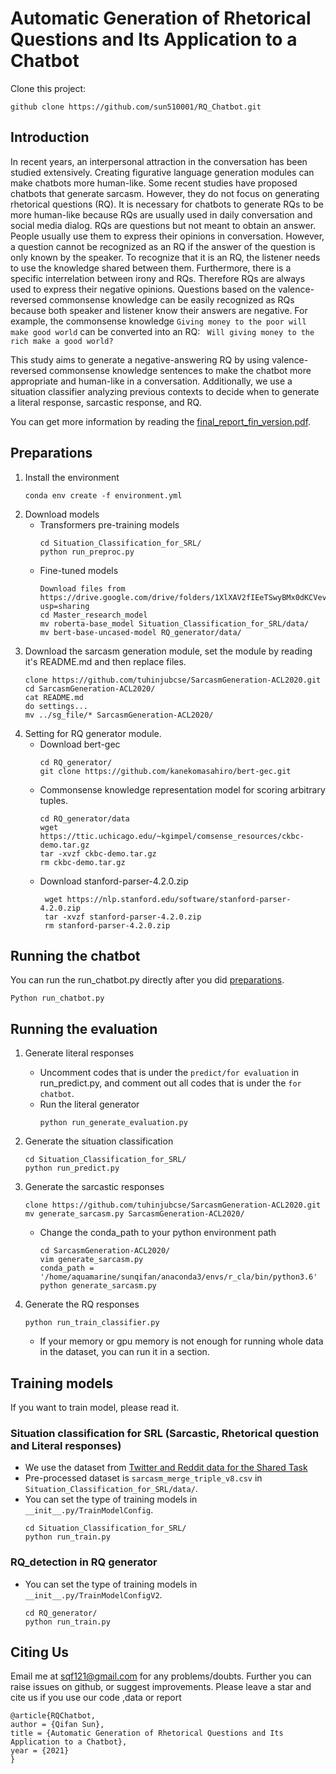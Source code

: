 # Automatic Generation of Rhetorical Questions and Its Application to a Chatbot

Clone this project:
```script
github clone https://github.com/sun510001/RQ_Chatbot.git
```

## Introduction
In recent years, an interpersonal attraction in the conversation has been studied extensively.
Creating figurative language generation modules can make chatbots more human-like.
Some recent studies have proposed chatbots that generate sarcasm. 
However, they do not focus on generating rhetorical questions (RQ).
It is necessary for chatbots to generate RQs to be more human-like because RQs are usually used in daily conversation 
and social media dialog.
RQs are questions but not meant to obtain an answer.
People usually use them to express their opinions in conversation. However, a question cannot be recognized as an RQ if 
the answer of the question is only known by the speaker. 
To recognize that it is an RQ, the listener needs to use the knowledge shared between them. 
Furthermore, there is a specific interrelation between irony and RQs. Therefore RQs are always used to express their 
negative opinions.
Questions based on the valence-reversed commonsense knowledge can be easily recognized as RQs because both speaker and 
listener know their answers are negative.
For example, the commonsense knowledge ``Giving money to the poor will make good world`` can be converted into an RQ: ``
Will giving money to the rich make a good world?``

This study aims to generate a negative-answering RQ by using valence-reversed commonsense knowledge sentences to make 
the chatbot more appropriate and human-like in a conversation. Additionally, we use a situation classifier analyzing 
previous contexts to decide when to generate a literal response, sarcastic response, and RQ.

You can get more information by reading 
the [final_report_fin_version.pdf](https://github.com/sun510001/RQ_Chatbot/blob/master/final_report_fin_version.pdf).

## Preparations
1. Install the environment
    ```script
    conda env create -f environment.yml
    ```
2. Download models
   * Transformers pre-training models
        ```script
        cd Situation_Classification_for_SRL/
        python run_preproc.py
        ```
   * Fine-tuned models
       ```script
       Download files from https://drive.google.com/drive/folders/1XlXAV2fIEeTSwyBMx0dKCVevsA3XfWM_?usp=sharing
       cd Master_research_model
       mv roberta-base_model Situation_Classification_for_SRL/data/
       mv bert-base-uncased-model RQ_generator/data/
       ```
3. Download the sarcasm generation module, set the module by reading it's README.md and then replace 
   files.
    ```script
    clone https://github.com/tuhinjubcse/SarcasmGeneration-ACL2020.git
    cd SarcasmGeneration-ACL2020/
    cat README.md
    do settings... 
    mv ../sg_file/* SarcasmGeneration-ACL2020/
    ```
4. Setting for RQ generator module.
    * Download bert-gec
        ```script
        cd RQ_generator/
        git clone https://github.com/kanekomasahiro/bert-gec.git
        ```
    * Commonsense knowledge representation model for scoring arbitrary tuples.
        ```script
        cd RQ_generator/data
        wget https://ttic.uchicago.edu/~kgimpel/comsense_resources/ckbc-demo.tar.gz
        tar -xvzf ckbc-demo.tar.gz
        rm ckbc-demo.tar.gz
        ```
    * Download stanford-parser-4.2.0.zip 
        ```script
         wget https://nlp.stanford.edu/software/stanford-parser-4.2.0.zip
         tar -xvzf stanford-parser-4.2.0.zip
         rm stanford-parser-4.2.0.zip
        ```
## Running the chatbot
You can run the run_chatbot.py directly after you did [preparations](#Preparations).
```script
Python run_chatbot.py
```

## Running the evaluation
1. Generate literal responses
    * Uncomment codes that is under the ``predict/for evaluation`` in run_predict.py, 
       and comment out all codes that is under the ``for chatbot``.
    * Run the literal generator
        ```script
        python run_generate_evaluation.py
        ```
  
2. Generate the situation classification
    ```script
    cd Situation_Classification_for_SRL/
    python run_predict.py
    ```

3. Generate the sarcastic responses
    ```script
    clone https://github.com/tuhinjubcse/SarcasmGeneration-ACL2020.git
    mv generate_sarcasm.py SarcasmGeneration-ACL2020/
    ```

    * Change the conda_path to your python environment path
        ```script
        cd SarcasmGeneration-ACL2020/
        vim generate_sarcasm.py
        conda_path = '/home/aquamarine/sunqifan/anaconda3/envs/r_cla/bin/python3.6'
        python generate_sarcasm.py
        ```

4. Generate the RQ responses
    ```script
    python run_train_classifier.py
    ```
    * If your memory or gpu memory is not enough for running whole data in the dataset, you can run it in a section.
    

## Training models
If you want to train model, please read it.
### Situation classification for SRL (Sarcastic, Rhetorical question and Literal responses)
* We use the dataset
from [Twitter and Reddit data for the Shared Task](https://github.com/EducationalTestingService/sarcasm)
* Pre-processed dataset is ``sarcasm_merge_triple_v8.csv`` in ``Situation_Classification_for_SRL/data/``.
* You can set the type of training models in ``__init__.py/TrainModelConfig``.
    ```script
    cd Situation_Classification_for_SRL/
    python run_train.py
    ```

### RQ_detection in RQ generator
* You can set the type of training models in ``__init__.py/TrainModelConfigV2``.
    ```script
    cd RQ_generator/
    python run_train.py
    ```

## Citing Us
Email me at sqf121@gmail.com for any problems/doubts. Further you can raise issues on github, or suggest improvements.
Please leave a star and cite us if you use our code ,data or report
```script
@article{RQChatbot,
author = {Qifan Sun},
title = {Automatic Generation of Rhetorical Questions and Its Application to a Chatbot},
year = {2021}
}
```
